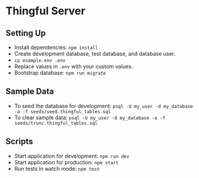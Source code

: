 # Thingful Server

## Setting Up

- Install dependencies: `npm install`
- Create development database, test database, and database user.
- `cp example.env .env`
- Replace values in `.env` with your custom values.
- Bootstrap database: `npm run migrate`

## Sample Data

- To seed the database for development: `psql -U my_user -d my_database -a -f seeds/seed.thingful_tables.sql`
- To clear sample data: `psql -U my_user -d my_database -a -f seeds/trunc.thingful_tables.sql`

## Scripts

- Start application for development: `npm run dev`
- Start application for production: `npm start`
- Run tests in watch mode: `npm test`
